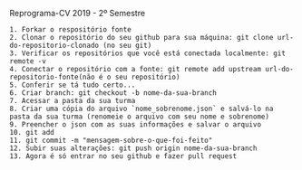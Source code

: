 Reprograma-CV  2019 - 2º Semestre

    1. Forkar o respositório fonte
    2. Clonar o repositório do seu github para sua máquina: git clone url-do-repositorio-clonado (no seu git)
    3. Verificar os repositórios que você está conectada localmente: git remote -v
    4. Conectar o repositório com a fonte: git remote add upstream url-do-repositorio-fonte(não é o seu repositório)
    5. Conferir se tá tudo certo...
    6. Criar branch: git checkout -b nome-da-sua-branch
    7. Acessar a pasta da sua turma 
    8. Criar uma cópia do arquivo `nome_sobrenome.json` e salvá-lo na pasta da sua turma (renomeie o arquivo com seu nome e sobrenome)
    9. Preencher o json com as suas informações e salvar o arquivo
    10. git add
    11. git commit -m "mensagem-sobre-o-que-foi-feito"
    12. Subir suas alterações: git push origin nome-da-sua-branch
    13. Agora é só entrar no seu github e fazer pull request

